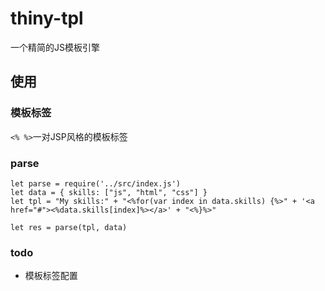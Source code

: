 thiny-tpl
===
一个精简的JS模板引擎

## 使用
### 模板标签
`<% %>`一对JSP风格的模板标签

### parse

```
let parse = require('../src/index.js')
let data = { skills: ["js", "html", "css"] }
let tpl = "My skills:" + "<%for(var index in data.skills) {%>" + '<a href="#"><%data.skills[index]%></a>' + "<%}%>"

let res = parse(tpl, data)
```

### todo
* 模板标签配置
